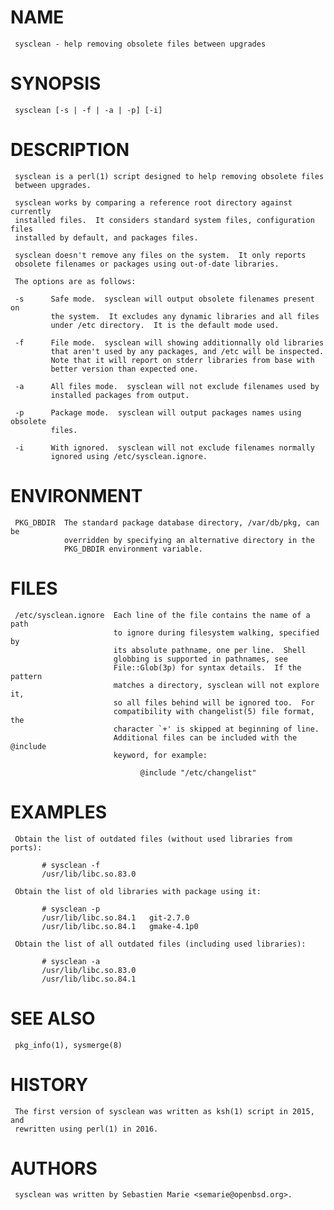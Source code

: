
# NAME
     sysclean - help removing obsolete files between upgrades

# SYNOPSIS
     sysclean [-s | -f | -a | -p] [-i]

# DESCRIPTION
     sysclean is a perl(1) script designed to help removing obsolete files
     between upgrades.

     sysclean works by comparing a reference root directory against currently
     installed files.  It considers standard system files, configuration files
     installed by default, and packages files.

     sysclean doesn't remove any files on the system.  It only reports
     obsolete filenames or packages using out-of-date libraries.

     The options are as follows:

     -s      Safe mode.  sysclean will output obsolete filenames present on
             the system.  It excludes any dynamic libraries and all files
             under /etc directory.  It is the default mode used.

     -f      File mode.  sysclean will showing additionnally old libraries
             that aren't used by any packages, and /etc will be inspected.
             Note that it will report on stderr libraries from base with
             better version than expected one.

     -a      All files mode.  sysclean will not exclude filenames used by
             installed packages from output.

     -p      Package mode.  sysclean will output packages names using obsolete
             files.

     -i      With ignored.  sysclean will not exclude filenames normally
             ignored using /etc/sysclean.ignore.

# ENVIRONMENT
     PKG_DBDIR  The standard package database directory, /var/db/pkg, can be
                overridden by specifying an alternative directory in the
                PKG_DBDIR environment variable.

# FILES
     /etc/sysclean.ignore  Each line of the file contains the name of a path
                           to ignore during filesystem walking, specified by
                           its absolute pathname, one per line.  Shell
                           globbing is supported in pathnames, see
                           File::Glob(3p) for syntax details.  If the pattern
                           matches a directory, sysclean will not explore it,
                           so all files behind will be ignored too.  For
                           compatibility with changelist(5) file format, the
                           character `+' is skipped at beginning of line.
                           Additional files can be included with the @include
                           keyword, for example:

                                 @include "/etc/changelist"

# EXAMPLES
     Obtain the list of outdated files (without used libraries from ports):

           # sysclean -f
           /usr/lib/libc.so.83.0

     Obtain the list of old libraries with package using it:

           # sysclean -p
           /usr/lib/libc.so.84.1   git-2.7.0
           /usr/lib/libc.so.84.1   gmake-4.1p0

     Obtain the list of all outdated files (including used libraries):

           # sysclean -a
           /usr/lib/libc.so.83.0
           /usr/lib/libc.so.84.1

# SEE ALSO
     pkg_info(1), sysmerge(8)

# HISTORY
     The first version of sysclean was written as ksh(1) script in 2015, and
     rewritten using perl(1) in 2016.

# AUTHORS
     sysclean was written by Sebastien Marie <semarie@openbsd.org>.


